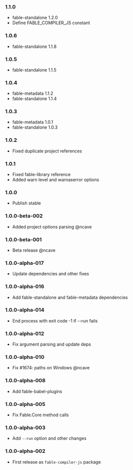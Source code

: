 ### 1.1.0

* fable-standalone 1.2.0
* Define FABLE_COMPILER_JS constant

### 1.0.6

* fable-standalone 1.1.8

### 1.0.5

* fable-standalone 1.1.5

### 1.0.4

* fable-metadata 1.1.2
* fable-standalone 1.1.4

### 1.0.3

* fable-metadata 1.0.1
* fable-standalone 1.0.3

### 1.0.2

* Fixed duplicate project references

### 1.0.1

* Fixed fable-library reference
* Added warn level and warnaserror options

### 1.0.0

* Publish stable

### 1.0.0-beta-002

* Added project options parsing @ncave

### 1.0.0-beta-001

* Beta release @ncave

### 1.0.0-alpha-017

* Update dependencies and other fixes

### 1.0.0-alpha-016

* Add fable-standalone and fable-metadata dependencies

### 1.0.0-alpha-014

* End process with exit code -1 if --run fails

### 1.0.0-alpha-012

* Fix argument parsing and update deps

### 1.0.0-alpha-010

* Fix #1674: paths on Windows @ncave

### 1.0.0-alpha-008

* Add fable-babel-plugins

### 1.0.0-alpha-005

* Fix Fable.Core method calls

### 1.0.0-alpha-003

* Add `--run` option and other changes

### 1.0.0-alpha-002

* First release as `fable-compiler-js` package
